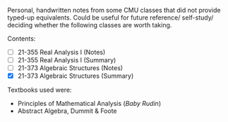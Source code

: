 Personal, handwritten notes from some CMU classes that did not provide typed-up equivalents. Could be useful for future reference/ self-study/ deciding whether the following classes are worth taking.

Contents:
- [ ] 21-355 Real Analysis I (Notes)
- [ ] 21-355 Real Analysis I (Summary)
- [ ] 21-373 Algebraic Structures (Notes)
- [x] 21-373 Algebraic Structures (Summary)

Textbooks used were:
- Principles of Mathematical Analysis (<i>Baby Rudin</i>)
- Abstract Algebra, Dummit & Foote